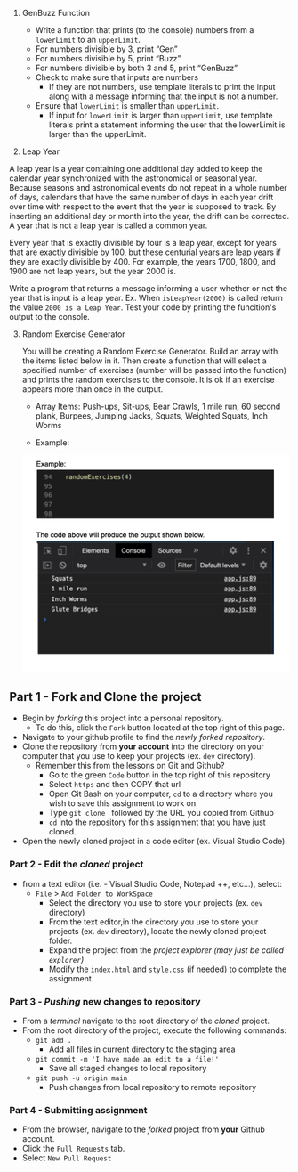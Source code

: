 1. GenBuzz Function
        
   * Write a function that prints (to the console) numbers from a `lowerLimit` to an `upperLimit`.
   * For numbers divisible by 3, print “Gen”
   * For numbers divisible by 5, print “Buzz”
   * For numbers divisible by both 3 and 5, print “GenBuzz”
   * Check to make sure that inputs are numbers
     * If they are not numbers, use template literals to print the input along with a message informing that the input is not a number.
   * Ensure that `lowerLimit` is smaller than `upperLimit`.
     * If input for `lowerLimit` is larger than `upperLimit`, use template literals print a statement informing the user that the lowerLimit is larger than the upperLimit.


2. Leap Year

 A leap year is a year containing one additional day added to keep the calendar year synchronized with the astronomical or seasonal year. Because seasons and astronomical events do not repeat in a whole number of days, calendars that have the same number of days in each year drift over time with respect to the event that the year is supposed to track. By inserting an additional day or month into the year, the drift can be corrected. A year that is not a leap year is called a common year.

 Every year that is exactly divisible by four is a leap year, except for years that are exactly divisible by 100, but these centurial years are leap years if they are exactly divisible by 400. For example, the years 1700, 1800, and 1900 are not leap years, but the year 2000 is.

 Write a program that returns a message informing a user whether or not the year that is input is a leap year. Ex. When `isLeapYear(2000)` is called return the value `2000 is a Leap Year`. Test your code by printing the funcition's output to the console.

3. Random Exercise Generator

    You will be creating a Random Exercise Generator. Build an array with the items listed below in it. Then create a function that will select a specified number of exercises (number will be passed into the function) and prints the random exercises to the console. It is ok if an exercise appears more than once in the output.

    * Array Items: Push-ups, Sit-ups, Bear Crawls, 1 mile run, 60 second plank, Burpees, Jumping Jacks, Squats, Weighted Squats, Inch Worms

    * Example:
     <img src="resources/img/random-exercises.png">


## Part 1 - Fork and Clone the project

* Begin by _forking_ this project into a personal repository.
   * To do this, click the `Fork` button located at the top right of this page.
* Navigate to your github profile to find the _newly forked repository_.
* Clone the repository from **your account** into the directory on your computer that you use to keep your projects (ex. `dev` directory).
    - Remember this from the lessons on Git and Github?
        - Go to the green `Code` button in the top right of this repository
        - Select `https` and then COPY that url
        - Open Git Bash on your computer, `cd` to a directory where you wish to save this assignment to work on
        - Type `git clone ` followed by the URL you copied from Github
        - `cd` into the repository for this assignment that you have just cloned.
* Open the newly cloned project in a code editor (ex. Visual Studio Code). 

### Part 2 - Edit the _cloned_ project

* from a text editor (i.e. - Visual Studio Code, Notepad ++, etc...), select:
  * `File` > `Add Folder to WorkSpace`
    * Select the directory you use to store your projects (ex. `dev` directory) 
    * From the text editor,in the directory you use to store your projects (ex. `dev` directory), locate the newly cloned project folder.
    * Expand the project from the _project explorer (may just be called `explorer`)_
    * Modify the `index.html` and `style.css` (if needed) to complete the assignment.
    

### Part 3 - _Pushing_ new changes to repository

* From a _terminal_ navigate to the root directory of the _cloned_ project.
* From the root directory of the project, execute the following commands:
    * `git add .`
        * Add all files in current directory to the staging area       
    * `git commit -m 'I have made an edit to a file!'`
        * Save all staged changes to local repository
    * `git push -u origin main`
        * Push changes from local repository to remote repository

### Part 4 - Submitting assignment

* From the browser, navigate to the _forked_ project from **your** Github account.
* Click the `Pull Requests` tab.
* Select `New Pull Request`
